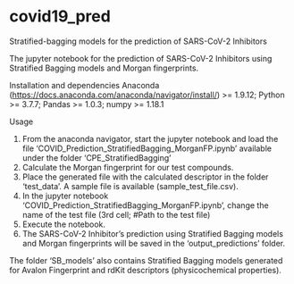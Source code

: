 # covid19_pred
Stratified-bagging models for the prediction of SARS-CoV-2 Inhibitors

The jupyter notebook for the prediction of SARS-CoV-2 Inhibitors
 using Stratified Bagging models and Morgan fingerprints.

Installation and dependencies
Anaconda (https://docs.anaconda.com/anaconda/navigator/install/) >= 1.9.12; 
Python >= 3.7.7; 
Pandas >= 1.0.3; 
numpy >= 1.18.1

Usage

1)	From the anaconda navigator, start the jupyter notebook and load the file ‘COVID_Prediction_StratifiedBagging_MorganFP.ipynb’ available under the folder ‘CPE_StratifiedBagging’
2)	Calculate the Morgan fingerprint for our test compounds.
3)	Place the generated file with the calculated descriptor in the folder ‘test_data’. A sample file is available (sample_test_file.csv).
4)	In the jupyter notebook ‘COVID_Prediction_StratifiedBagging_MorganFP.ipynb’, change the name of the test file (3rd cell; #Path to the test file)
5)	Execute the notebook.
6)	The SARS-CoV-2 Inhibitor’s prediction using Stratified Bagging models and Morgan fingerprints will be saved in the ‘output_predictions’ folder.

The folder ‘SB_models’ also contains Stratified Bagging models generated for Avalon Fingerprint and rdKit descriptors (physicochemical properties).
